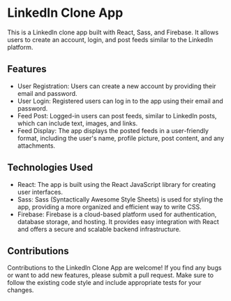 # LinkedIn Clone App
This is a LinkedIn clone app built with React, Sass, and Firebase. It allows users to create an account, login, and post feeds similar to the LinkedIn platform.

## Features
- User Registration: Users can create a new account by providing their email and password.
- User Login: Registered users can log in to the app using their email and password.
- Feed Post: Logged-in users can post feeds, similar to LinkedIn posts, which can include text, images, and links.
- Feed Display: The app displays the posted feeds in a user-friendly format, including the user's name, profile picture, post content, and any attachments.

## Technologies Used
- React: The app is built using the React JavaScript library for creating user interfaces.
- Sass: Sass (Syntactically Awesome Style Sheets) is used for styling the app, providing a more organized and efficient way to write CSS.
- Firebase: Firebase is a cloud-based platform used for authentication, database storage, and hosting. It provides easy integration with React and offers a secure and scalable backend infrastructure.

## Contributions
Contributions to the LinkedIn Clone App are welcome! If you find any bugs or want to add new features, please submit a pull request. Make sure to follow the existing code style and include appropriate tests for your changes.

